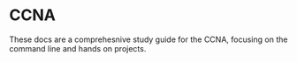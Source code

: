# CCNA
These docs are a comprehesnive study guide for the CCNA, focusing on the command line and hands on projects.
